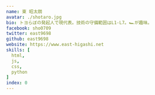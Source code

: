 ```yaml
---
name: 東 昭太朗
avatar: ./shotaro.jpg
bio: トヨらぼの発起人で現代表。技術の守備範囲はL1-L7。🏎が趣味。
facebook: sho0709
twitter: east9698
github: east9698
website: https://www.east-higashi.net
skills: [
  html,
  js,
  css,
  python
]
index: 0
---
```

